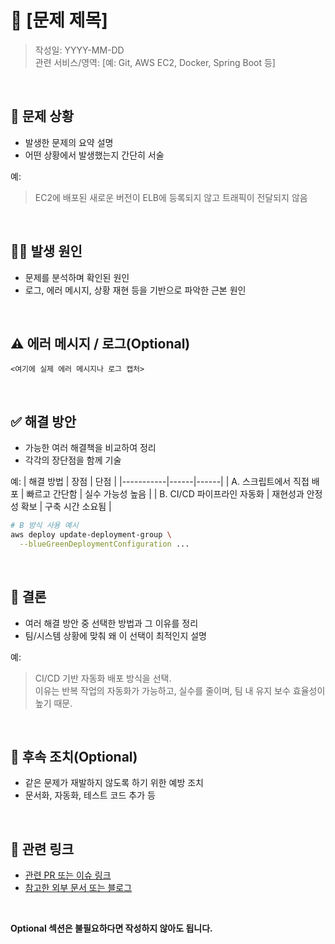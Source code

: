 # 🔧 [문제 제목]

> 작성일: YYYY-MM-DD  
> 관련 서비스/영역: [예: Git, AWS EC2, Docker, Spring Boot 등]

<br>

## 📌 문제 상황
- 발생한 문제의 요약 설명
- 어떤 상황에서 발생했는지 간단히 서술

예:
> EC2에 배포된 새로운 버전이 ELB에 등록되지 않고 트래픽이 전달되지 않음

<br>

## 🕵️‍♂️ 발생 원인
- 문제를 분석하며 확인된 원인
- 로그, 에러 메시지, 상황 재현 등을 기반으로 파악한 근본 원인

<br>

## ⚠️ 에러 메시지 / 로그(Optional)
~~~text
<여기에 실제 에러 메시지나 로그 캡처>
~~~

<br>

## ✅ 해결 방안
- 가능한 여러 해결책을 비교하여 정리
- 각각의 장단점을 함께 기술

예:
| 해결 방법 | 장점 | 단점 |
|-----------|------|------|
| A. 스크립트에서 직접 배포 | 빠르고 간단함 | 실수 가능성 높음 |
| B. CI/CD 파이프라인 자동화 | 재현성과 안정성 확보 | 구축 시간 소요됨 |

~~~bash
# B 방식 사용 예시
aws deploy update-deployment-group \
  --blueGreenDeploymentConfiguration ...
~~~

<br>

## 🤔 결론
- 여러 해결 방안 중 선택한 방법과 그 이유를 정리
- 팀/시스템 상황에 맞춰 왜 이 선택이 최적인지 설명

예:
> CI/CD 기반 자동화 배포 방식을 선택.  
> 이유는 반복 작업의 자동화가 가능하고, 실수를 줄이며, 팀 내 유지 보수 효율성이 높기 때문.

<br>

## 🚨 후속 조치(Optional)
- 같은 문제가 재발하지 않도록 하기 위한 예방 조치
- 문서화, 자동화, 테스트 코드 추가 등

<br>

## 📂 관련 링크
- [관련 PR 또는 이슈 링크](https://example.com)
- [참고한 외부 문서 또는 블로그](https://example.com)

<br>

**Optional 섹션은 불필요하다면 작성하지 않아도 됩니다.**
